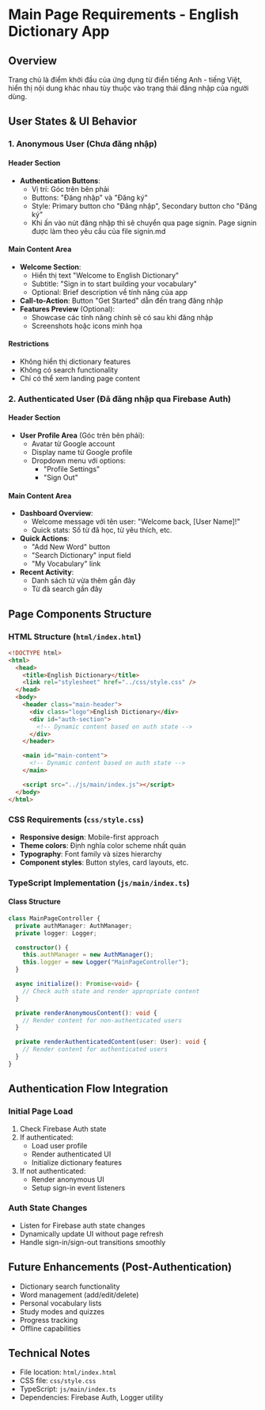 # Main Page Requirements - English Dictionary App

## Overview

Trang chủ là điểm khởi đầu của ứng dụng từ điển tiếng Anh - tiếng Việt, hiển thị nội dung khác nhau tùy thuộc vào trạng thái đăng nhập của người dùng.

## User States & UI Behavior

### 1. Anonymous User (Chưa đăng nhập)

#### Header Section

- **Authentication Buttons**:
  - Vị trí: Góc trên bên phải
  - Buttons: "Đăng nhập" và "Đăng ký"
  - Style: Primary button cho "Đăng nhập", Secondary button cho "Đăng ký"
  - Khi ấn vào nút đăng nhập thì sẽ chuyển qua page signin. Page signin được làm theo yêu cầu của file signin.md

#### Main Content Area

- **Welcome Section**:
  - Hiển thị text "Welcome to English Dictionary"
  - Subtitle: "Sign in to start building your vocabulary"
  - Optional: Brief description về tính năng của app
- **Call-to-Action**: Button "Get Started" dẫn đến trang đăng nhập
- **Features Preview** (Optional):
  - Showcase các tính năng chính sẽ có sau khi đăng nhập
  - Screenshots hoặc icons minh họa

#### Restrictions

- Không hiển thị dictionary features
- Không có search functionality
- Chỉ có thể xem landing page content

### 2. Authenticated User (Đã đăng nhập qua Firebase Auth)

#### Header Section

- **User Profile Area** (Góc trên bên phải):
  - Avatar từ Google account
  - Display name từ Google profile
  - Dropdown menu với options:
    - "Profile Settings"
    - "Sign Out"

#### Main Content Area

- **Dashboard Overview**:
  - Welcome message với tên user: "Welcome back, [User Name]!"
  - Quick stats: Số từ đã học, từ yêu thích, etc.
- **Quick Actions**:
  - "Add New Word" button
  - "Search Dictionary" input field
  - "My Vocabulary" link
- **Recent Activity**:
  - Danh sách từ vừa thêm gần đây
  - Từ đã search gần đây

## Page Components Structure

### HTML Structure (`html/index.html`)

```html
<!DOCTYPE html>
<html>
  <head>
    <title>English Dictionary</title>
    <link rel="stylesheet" href="../css/style.css" />
  </head>
  <body>
    <header class="main-header">
      <div class="logo">English Dictionary</div>
      <div id="auth-section">
        <!-- Dynamic content based on auth state -->
      </div>
    </header>

    <main id="main-content">
      <!-- Dynamic content based on auth state -->
    </main>

    <script src="../js/main/index.js"></script>
  </body>
</html>
```

### CSS Requirements (`css/style.css`)

- **Responsive design**: Mobile-first approach
- **Theme colors**: Định nghĩa color scheme nhất quán
- **Typography**: Font family và sizes hierarchy
- **Component styles**: Button styles, card layouts, etc.

### TypeScript Implementation (`js/main/index.ts`)

#### Class Structure

```typescript
class MainPageController {
  private authManager: AuthManager;
  private logger: Logger;

  constructor() {
    this.authManager = new AuthManager();
    this.logger = new Logger("MainPageController");
  }

  async initialize(): Promise<void> {
    // Check auth state and render appropriate content
  }

  private renderAnonymousContent(): void {
    // Render content for non-authenticated users
  }

  private renderAuthenticatedContent(user: User): void {
    // Render content for authenticated users
  }
}
```

## Authentication Flow Integration

### Initial Page Load

1. Check Firebase Auth state
2. If authenticated:
   - Load user profile
   - Render authenticated UI
   - Initialize dictionary features
3. If not authenticated:
   - Render anonymous UI
   - Setup sign-in event listeners

### Auth State Changes

- Listen for Firebase auth state changes
- Dynamically update UI without page refresh
- Handle sign-in/sign-out transitions smoothly

## Future Enhancements (Post-Authentication)

- Dictionary search functionality
- Word management (add/edit/delete)
- Personal vocabulary lists
- Study modes and quizzes
- Progress tracking
- Offline capabilities

## Technical Notes

- File location: `html/index.html`
- CSS file: `css/style.css`
- TypeScript: `js/main/index.ts`
- Dependencies: Firebase Auth, Logger utility
